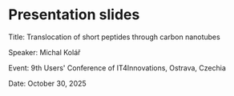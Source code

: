 # Presentation slides

Title: Translocation of short peptides through carbon nanotubes

Speaker: Michal Kolář

Event: 9th Users' Conference of IT4Innovations, Ostrava, Czechia

Date: October 30, 2025
